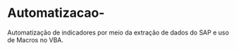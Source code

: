 # Automatizacao-
Automatização de indicadores por meio da extração de dados do SAP e uso de Macros no VBA.
